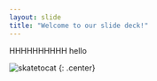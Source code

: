 ```yaml
---
layout: slide
title: "Welcome to our slide deck!"
---
```


HHHHHHHHHH hello

![skatetocat](https://octodex.github.com/images/skatetocat.png)
{: .center}
